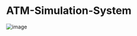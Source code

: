 # ATM-Simulation-System
![image](https://github.com/shivrajkabbin/ATM-Simulation-System/assets/136077550/7ce6ae70-2197-4811-a03a-65f2c66057d6)

